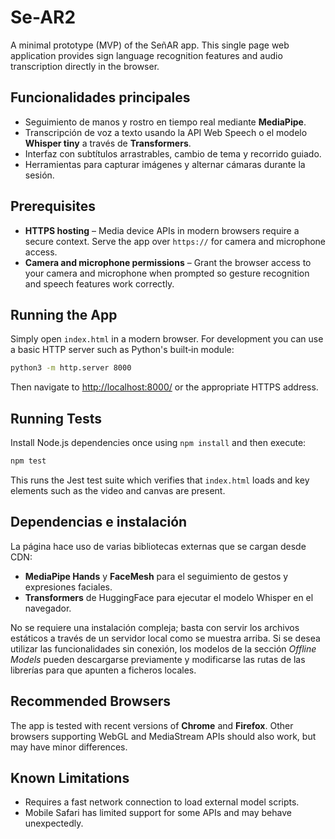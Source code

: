 # Se-AR2

A minimal prototype (MVP) of the SeñAR app. This single page web
application provides sign language recognition features and audio
transcription directly in the browser.

## Funcionalidades principales

* Seguimiento de manos y rostro en tiempo real mediante **MediaPipe**.
* Transcripción de voz a texto usando la API Web Speech o el modelo
  **Whisper tiny** a través de **Transformers**.
* Interfaz con subtítulos arrastrables, cambio de tema y recorrido guiado.
* Herramientas para capturar imágenes y alternar cámaras durante la sesión.

## Prerequisites

* **HTTPS hosting** – Media device APIs in modern browsers require a secure
  context. Serve the app over `https://` for camera and microphone access.
* **Camera and microphone permissions** – Grant the browser access to your
  camera and microphone when prompted so gesture recognition and speech
  features work correctly.

## Running the App

Simply open `index.html` in a modern browser. For development you can use a
basic HTTP server such as Python's built‑in module:

```bash
python3 -m http.server 8000
```

Then navigate to <http://localhost:8000/> or the appropriate HTTPS address.

## Running Tests

Install Node.js dependencies once using `npm install` and then execute:

```bash
npm test
```

This runs the Jest test suite which verifies that `index.html` loads and key
elements such as the video and canvas are present.

## Dependencias e instalación

La página hace uso de varias bibliotecas externas que se cargan desde
CDN:

* **MediaPipe Hands** y **FaceMesh** para el seguimiento de gestos y
  expresiones faciales.
* **Transformers** de HuggingFace para ejecutar el modelo Whisper en el
  navegador.

No se requiere una instalación compleja; basta con servir los archivos
estáticos a través de un servidor local como se muestra arriba. Si se
desea utilizar las funcionalidades sin conexión, los modelos de la
sección *Offline Models* pueden descargarse previamente y modificarse
las rutas de las librerías para que apunten a ficheros locales.

## Recommended Browsers

The app is tested with recent versions of **Chrome** and **Firefox**. Other
browsers supporting WebGL and MediaStream APIs should also work, but may have
minor differences.

## Known Limitations

* Requires a fast network connection to load external model scripts.
* Mobile Safari has limited support for some APIs and may behave unexpectedly.

